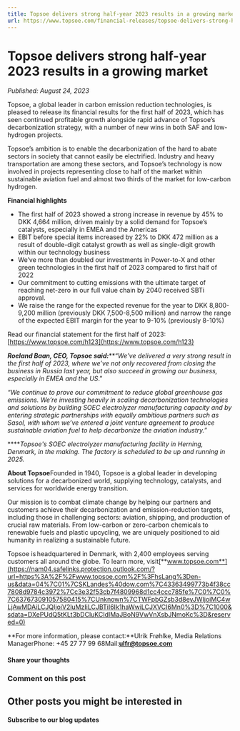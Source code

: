 ```yaml
---
title: Topsoe delivers strong half-year 2023 results in a growing market
url: https://www.topsoe.com/financial-releases/topsoe-delivers-strong-half-year-2023-0#main-content
---
```


# Topsoe delivers strong half-year 2023 results in a growing market

*Published: August 24, 2023*

Topsoe, a global leader in carbon emission reduction technologies, is pleased to release its financial results for the first half of 2023, which has seen continued profitable growth alongside rapid advance of Topsoe’s decarbonization strategy, with a number of new wins in both SAF and low-hydrogen projects.

Topsoe’s ambition is to enable the decarbonization of the hard to abate sectors in society that cannot easily be electrified. Industry and heavy transportation are among these sectors, and Topsoe’s technology is now involved in projects representing close to half of the market within sustainable aviation fuel and almost two thirds of the market for low-carbon hydrogen.

**Financial highlights**

- The first half of 2023 showed a strong increase in revenue by 45% to DKK 4,664 million, driven mainly by a solid demand for Topsoe’s catalysts, especially in EMEA and the Americas
- EBIT before special items increased by 22% to DKK 472 million as a result of double-digit catalyst growth as well as single-digit growth within our technology business
- We’ve more than doubled our investments in Power-to-X and other green technologies in the first half of 2023 compared to first half of 2022
- Our commitment to cutting emissions with the ultimate target of reaching net-zero in our full value chain by 2040 received SBTi approval.
- We raise the range for the expected revenue for the year to DKK 8,800-9,200 million (previously DKK 7,500-8,500 million) and narrow the range of the expected EBIT margin for the year to 9-10% (previously 8-10%)

Read our financial statement for the first half of 2023:[https://www.topsoe.com/h123](https://www.topsoe.com/h123)

***Roeland Baan, CEO, Topsoe said:*****“*We’ve delivered a very strong result in the first half of 2023, where we’ve not only recovered from closing the business in Russia last year, but also succeed in growing our business, especially in EMEA and the US*.”

*“We continue to prove our commitment to reduce global greenhouse gas emissions. We’re investing heavily in scaling decarbonization technologies and solutions by building SOEC electrolyzer manufacturing capacity and by entering strategic partnerships with equally ambitious partners such as Sasol, with whom we’ve entered a joint venture agreement to produce sustainable aviation fuel to help decarbonize the aviation industry.”*

*****Topsoe's SOEC electrolyzer manufacturing facility in Herning, Denmark, in the making. The factory is scheduled to be up and running in 2025.*

**About Topsoe**Founded in 1940, Topsoe is a global leader in developing solutions for a decarbonized world, supplying technology, catalysts, and services for worldwide energy transition.

Our mission is to combat climate change by helping our partners and customers achieve their decarbonization and emission-reduction targets, including those in challenging sectors: aviation, shipping, and production of crucial raw materials. From low-carbon or zero-carbon chemicals to renewable fuels and plastic upcycling, we are uniquely positioned to aid humanity in realizing a sustainable future.

Topsoe is headquartered in Denmark, with 2,400 employees serving customers all around the globe. To learn more, visit[**www.topsoe.com**](https://nam04.safelinks.protection.outlook.com/?url=https%3A%2F%2Fwww.topsoe.com%2F%3FhsLang%3Den-us&data=04%7C01%7CSKLandes%40dow.com%7C43363499773b4f38cc7808d9784c3972%7Cc3e32f53cb7f4809968d1cc4ccc785fe%7C0%7C0%7C637673091057580415%7CUnknown%7CTWFpbGZsb3d8eyJWIjoiMC4wLjAwMDAiLCJQIjoiV2luMzIiLCJBTiI6Ik1haWwiLCJXVCI6Mn0%3D%7C1000&sdata=DXePUdQ5tKLt3bDCluKCIdIMaJBoN9VwVnXsbJNmoKc%3D&reserved=0)

**For more information, please contact:**Ulrik Frøhlke, Media Relations ManagerPhone: +45 27 77 99 68Mail:[**ulfr@topsoe.com**](mailto:ulfr@topsoe.com)

#### Share your thoughts

### Comment on this post

## Other posts you might be interested in

#### Subscribe to our blog updates